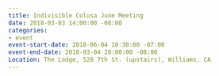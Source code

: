```yaml
---
title: Indivisible Colusa June Meeting
date: 2018-03-03 14:00:00 -08:00
categories:
- event
event-start-date: 2018-06-04 18:30:00 -07:00
event-end-date: 2018-03-04 20:00:00 -08:00
Location: The Lodge, 528 7th St. (upstairs), Williams, CA
---
```


